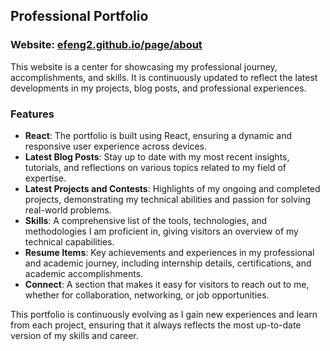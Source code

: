 ## Professional Portfolio

### Website: [efeng2.github.io/page/about](https://efeng2.github.io/page)

This website is a center for showcasing my professional journey, accomplishments, and skills. It is continuously updated to reflect the latest developments in my projects, blog posts, and professional experiences.

### Features

- **React**: The portfolio is built using React, ensuring a dynamic and responsive user experience across devices.
- **Latest Blog Posts**: Stay up to date with my most recent insights, tutorials, and reflections on various topics related to my field of expertise.
- **Latest Projects and Contests**: Highlights of my ongoing and completed projects, demonstrating my technical abilities and passion for solving real-world problems.
- **Skills**: A comprehensive list of the tools, technologies, and methodologies I am proficient in, giving visitors an overview of my technical capabilities.
- **Resume Items**: Key achievements and experiences in my professional and academic journey, including internship details, certifications, and academic accomplishments.
- **Connect**: A section that makes it easy for visitors to reach out to me, whether for collaboration, networking, or job opportunities.

This portfolio is continuously evolving as I gain new experiences and learn from each project, ensuring that it always reflects the most up-to-date version of my skills and career.
